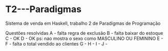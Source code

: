 # T2---Paradigmas
Sistema de venda em Haskell, trabalho 2 de Paradigmas de Programação

Questões resolvidas
A - falta regra de exclusão
B - falta baixar do estoque
C - OK
D - OK ps: nao mostra o sexo como MASCULINO OU FEMININO
E -
F - falta o total vendido ao clientes
G -
H -
I -
J -
